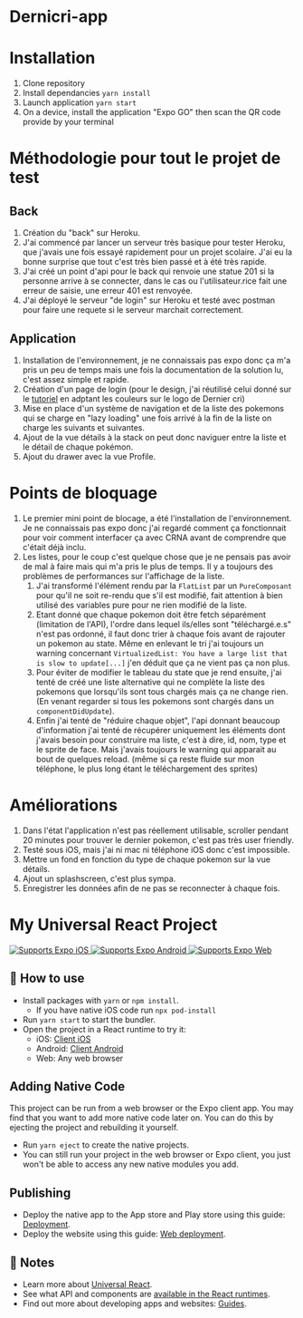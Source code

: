 # Dernicri-app

# Installation

1. Clone repository
2. Install dependancies `yarn install`
3. Launch application `yarn start`
4. On a device, install the application "Expo GO" then scan the QR code provide by your terminal

# Méthodologie pour tout le projet de test

## Back

1. Création du "back" sur Heroku.
2. J'ai commencé par lancer un serveur très basique pour tester Heroku, que j'avais une fois essayé rapidement pour un projet scolaire. J'ai eu la bonne surprise que tout c'est très bien passé et à été très rapide.
3. J'ai créé un point d'api pour le back qui renvoie une statue 201 si la personne arrive à se connecter, dans le cas ou l'utilisateur.rice fait une erreur de saisie, une erreur 401 est renvoyée.
4. J'ai déployé le serveur "de login" sur Heroku et testé avec postman pour faire une requete si le serveur marchait correctement.

## Application

1. Installation de l'environnement, je ne connaissais pas expo donc ça m'a pris un peu de temps mais une fois la documentation de la solution lu, c'est assez simple et rapide.
2. Création d'un page de login (pour le design, j'ai réutilisé celui donné sur le [tutoriel](https://code.tutsplus.com/tutorials/common-react-native-app-layouts-login-page--cms-27639) en adptant les couleurs sur le logo de Dernier cri)
3. Mise en place d'un système de navigation et de la liste des pokemons qui se charge en "lazy loading" une fois arrivé à la fin de la liste on charge les suivants et suivantes.
4. Ajout de la vue détails à la stack on peut donc naviguer entre la liste et le détail de chaque pokémon.
5. Ajout du drawer avec la vue Profile.

# Points de bloquage

1. Le premier mini point de blocage, a été l'installation de l'environnement. Je ne connaissais pas expo donc j'ai regardé comment ça fonctionnait pour voir comment interfacer ça avec CRNA avant de comprendre que c'était déjà inclu.
2. Les listes, pour le coup c'est quelque chose que je ne pensais pas avoir de mal à faire mais qui m'a pris le plus de temps. Il y a toujours des problèmes de performances sur l'affichage de la liste. 
   1. J'ai transformé l'élément rendu par la `FlatList` par un `PureComposant` pour qu'il ne soit re-rendu que s'il est modifié, fait attention à bien utilisé des variables pure pour ne rien modifié de la liste.
   2. Etant donné que chaque pokemon doit être fetch séparément (limitation de l'API), l'ordre dans lequel ils/elles sont "téléchargé.e.s" n'est pas ordonné, il faut donc trier à chaque fois avant de rajouter un pokemon au state. Même en enlevant le tri j'ai toujours un warning concernant `VirtualizedList: You have a large list that is slow to update[...]` j'en déduit que ça ne vient pas ça non plus.
   3. Pour éviter de modifier le tableau du state que je rend ensuite, j'ai tenté de créé une liste alternative qui ne complète la liste des pokemons que lorsqu'ils sont tous chargés mais ça ne change rien. (En venant regarder si tous les pokemons sont chargés dans un `componentDidUpdate`).
   4. Enfin j'ai tenté de "réduire chaque objet", l'api donnant beaucoup d'information j'ai tenté de récupérer uniquement les éléments dont j'avais besoin pour construire ma liste, c'est à dire, id, nom, type et le sprite de face. Mais j'avais toujours le warning qui apparait au bout de quelques reload. (même si ça reste fluide sur mon téléphone, le plus long étant le téléchargement des sprites)

# Améliorations

1. Dans l'état l'application n'est pas réellement utilisable, scroller pendant 20 minutes pour trouver le dernier pokemon, c'est pas très user friendly.
2. Testé sous iOS, mais j'ai ni mac ni téléphone iOS donc c'est impossible.
3. Mettre un fond en fonction du type de chaque pokemon sur la vue détails.
4. Ajout un splashscreen, c'est plus sympa.
5. Enregistrer les données afin de ne pas se reconnecter à chaque fois.

# My Universal React Project

<p>
  <!-- iOS -->
  <a href="https://itunes.apple.com/app/apple-store/id982107779">
    <img alt="Supports Expo iOS" longdesc="Supports Expo iOS" src="https://img.shields.io/badge/iOS-4630EB.svg?style=flat-square&logo=APPLE&labelColor=999999&logoColor=fff" />
  </a>
  <!-- Android -->
  <a href="https://play.google.com/store/apps/details?id=host.exp.exponent&referrer=blankexample">
    <img alt="Supports Expo Android" longdesc="Supports Expo Android" src="https://img.shields.io/badge/Android-4630EB.svg?style=flat-square&logo=ANDROID&labelColor=A4C639&logoColor=fff" />
  </a>
  <!-- Web -->
  <a href="https://docs.expo.io/workflow/web/">
    <img alt="Supports Expo Web" longdesc="Supports Expo Web" src="https://img.shields.io/badge/web-4630EB.svg?style=flat-square&logo=GOOGLE-CHROME&labelColor=4285F4&logoColor=fff" />
  </a>
</p>

## 🚀 How to use

- Install packages with `yarn` or `npm install`.
  - If you have native iOS code run `npx pod-install`
- Run `yarn start` to start the bundler.
- Open the project in a React runtime to try it:
  - iOS: [Client iOS](https://itunes.apple.com/app/apple-store/id982107779)
  - Android: [Client Android](https://play.google.com/store/apps/details?id=host.exp.exponent&referrer=blankexample)
  - Web: Any web browser

## Adding Native Code

This project can be run from a web browser or the Expo client app. You may find that you want to add more native code later on. You can do this by ejecting the project and rebuilding it yourself.

- Run `yarn eject` to create the native projects.
- You can still run your project in the web browser or Expo client, you just won't be able to access any new native modules you add.

## Publishing

- Deploy the native app to the App store and Play store using this guide: [Deployment](https://docs.expo.io/distribution/app-stores/).
- Deploy the website using this guide: [Web deployment](https://docs.expo.io/distribution/publishing-websites/).

## 📝 Notes

- Learn more about [Universal React](https://docs.expo.io/).
- See what API and components are [available in the React runtimes](https://docs.expo.io/versions/latest/).
- Find out more about developing apps and websites: [Guides](https://docs.expo.io/guides/).
